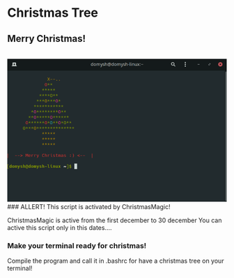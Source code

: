 # Christmas Tree
## Merry Christmas!
<br/>
<img src="TerminalTree.png" />
<br/>
### ALLERT! This script is activated by ChristmasMagic!

ChristmasMagic is active from the first december to 30 december
You can active this script only in this dates....
### Make your terminal ready for christmas!

Compile the program and call it in .bashrc
for have a christmas tree on your terminal!

